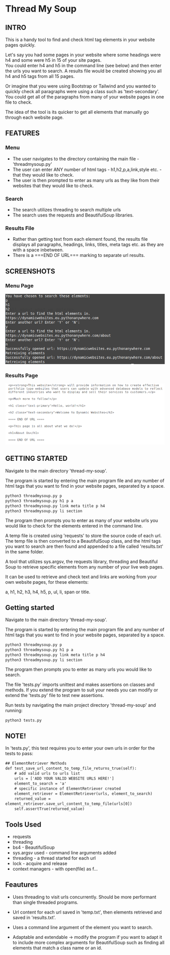 # Thread My Soup

## INTRO
This is a handy tool to find and check html tag elements in your website pages quickly.  

Let's say you had some pages in your website where some headings were h4 and some were h5 in 15 of your site pages.  
You could enter h4 and h5 in the command line (see below) and then enter the urls you want to search. A results file would be created showing you all h4 and h5 tags from all 15 pages. 

Or imagine that you were using Bootstrap or Tailwind and you wanted to quickly check all paragraphs were using a class such as 'text-secondary'. You could get all of the paragraphs from many of your website pages in one file to check.

The idea of the tool is its quicker to get all elements that manually go through each website page.

## FEATURES
### Menu
- The user navigates to the directory containing the main file - 'threadmysoup.py'
- The user can enter ANY number of html tags - h1,h2,p,a,link,style etc. - that they would like to check.
- The user is then prompted to enter as many urls as they like from their websites that they would like to check.

### Search
- The search utilizes threading to search multiple urls
- The search uses the requests and BeautifulSoup libraries.

### Results File
- Rather than getting text from each element found, the results file displays all paragraphs, headings, links, titles, meta tags etc. as they are with a space inbetween.
- There is a ===END OF URL=== marking to separate url results.

## SCREENSHOTS

### Menu Page

![menupage](https://github.com/richardgourley/thread-my-soup/blob/master/screenshots/threadmysoupmenu.png)

### Results Page

![resultspage](https://github.com/richardgourley/thread-my-soup/blob/master/screenshots/threadmysoupresults.png)

## GETTING STARTED
Navigate to the main directory 'thread-my-soup'.

The program is started by entering the main program file and any number of html tags that you want to find in your website pages, separated by a space.
```
python3 threadmysoup.py p
python3 threadmysoup.py h1 p a
python3 threadmysoup.py link meta title p h4
python3 threadmysoup.py li section
```
The program then prompts you to enter as many of your website urls you would like to check for the elements entered in the command line.

A temp file is created using 'requests' to store the source code of each url. The temp file is then converted to a BeautifulSoup class, and the html tags you want to search are then found and appended to a file called 'results.txt' in the same folder.



















A tool that utilizes sys.argsv, the requests library, threading and Beautiful Soup to retrieve specific elements from any number of your live web pages. 

It can be used to retrieve and check text and links are working from your own website pages, for these elements: 

a, h1, h2, h3, h4, h5, p, ul, li, span or title.

## Getting started
Navigate to the main directory 'thread-my-soup'.

The program is started by entering the main program file and any number of html tags that you want to find in your website pages, separated by a space.
```
python3 threadmysoup.py p
python3 threadmysoup.py h1 p a
python3 threadmysoup.py link meta title p h4
python3 threadmysoup.py li section
```

The program then prompts you to enter as many urls you would like to search.

The file 'tests.py' imports unittest and makes assertions on classes and methods. If you extend the program to suit your needs you can modify or extend the 'tests.py' file to test new assertions.

Run tests by navigating the main project directory 'thread-my-soup' and running:
```
python3 tests.py
```

## NOTE! 
In 'tests.py', this test requires you to enter your own urls in order for the tests to pass:
```
## ElementRetriever Methods
def test_save_url_content_to_temp_file_returns_true(self):
    # add valid urls to urls list
    urls = ['ADD YOUR VALID WEBSITE URLS HERE!']
    element_to_search = 'a'
    # specific instance of ElementRetriever created
    element_retriever = ElementRetriever(urls, element_to_search)
    returned_value = element_retriever.save_url_content_to_temp_file(urls[0])
    self.assertTrue(returned_value)
```

## Tools Used
- requests
- threading
- bs4 - BeautifulSoup
- sys.argsv used - command line arguments added
- threading - a thread started for each url
- lock - acquire and release
- context managers - with open(file) as f... 

## Feautures
- Uses threading to visit urls concurrently. Should be more performant than single threaded programs.
- Url content for each url saved in 'temp.txt', then elements retrieved and saved in 'results.txt'.
- Uses a command line argument of the element you want to search.

- Adaptable and extendable -> modify the program if you want to adapt it to include more complex arguments for BeautifulSoup such as finding all elements that match a class name or an id.

